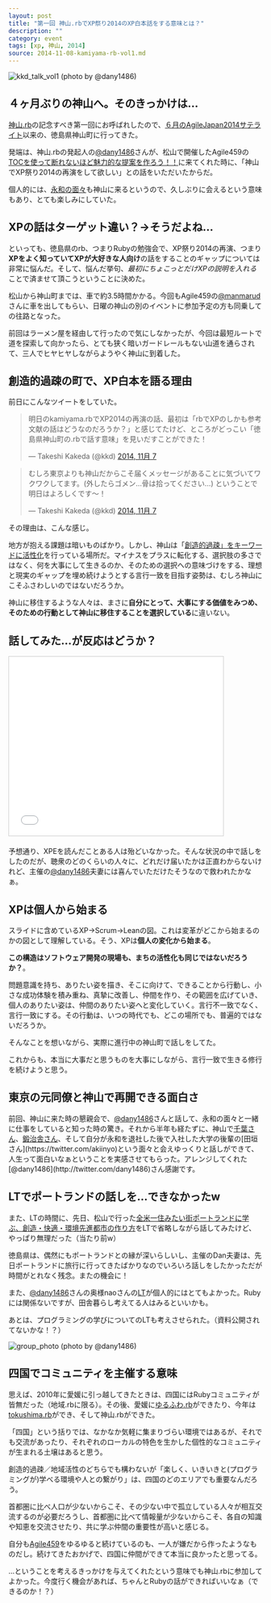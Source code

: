 ```yaml
---
layout: post
title: "第一回 神山.rbでXP祭り2014のXP白本話をする意味とは？"
description: ""
category: event
tags: [xp, 神山, 2014]
source: 2014-11-08-kamiyama-rb-vol1.md
---
```


![kkd_talk_vol1](/assets/images/kamiyama.rb/kkd_talk1_480x320.jpg "kkd talk")
(photo by @dany1486)

## ４ヶ月ぶりの神山へ。そのきっかけは...

[神山.rb](http://kamiyamarb.doorkeeper.jp/events/16452)の記念すべき第一回にお呼ばれしたので、[６月のAgileJapan2014サテライト](http://agile459.doorkeeper.jp/events/12006)以来の、徳島県神山町に行ってきた。

発端は、神山.rbの発起人の[@dany1486](http://twitter.com/dany1486)さんが、松山で開催したAgile459の[TOCを使って断れないほど魅力的な提案を作ろう！！](http://agile459.doorkeeper.jp/events/14819)に来てくれた時に、「神山でXP祭り2014の再演をして欲しい」との話をいただいたからだ。

個人的には、[永和の面々](http://www.esm.co.jp)も神山に来るというので、久しぶりに会えるという意味もあり、とても楽しみにしていた。

## XPの話はターゲット違い？→そうだよね…

といっても、徳島県のrb、つまりRubyの勉強会で、XP祭り2014の再演、つまり**XPをよく知っていてXPが大好きな人向け**の話をすることのギャップについては非常に悩んだ。そして、悩んだ挙句、*最初にちょこっとだけXPの説明を入れる*ことで済ませて頂こうということに決めた。

松山から神山町までは、車で約3.5時間かかる。今回もAgile459の[@manmarud](http://twitter.com/manmarud)さんに車を出してもらい、日曜の神山の別のイベントに参加予定の方も同乗しての往路となった。

前回はラーメン屋を経由して行ったので気にしなかったが、今回は最短ルートで道を探索して向かったら、とても狭く暗いガードレールもない山道を通らされて、三人でヒヤヒヤしながらようやく神山に到着した。

## 創造的過疎の町で、XP白本を語る理由

前日にこんなツイートをしていた。

<blockquote class="twitter-tweet" lang="ja"><p>明日のkamiyama.rbでXP2014の再演の話、最初は「rbでXPのしかも参考文献の話はどうなのだろうか？」と感じてたけど、ところがどっこい「徳島県神山町の.rbで話す意味」を見いだすことができた！</p>&mdash; Takeshi Kakeda (@kkd) <a href="https://twitter.com/kkd/status/530727136676413440">2014, 11月 7</a></blockquote>
<script async src="//platform.twitter.com/widgets.js" charset="utf-8"></script>

<blockquote class="twitter-tweet" lang="ja"><p>むしろ東京よりも神山だからこそ届くメッセージがあることに気づいてワクワクしてます。(外したらゴメン…骨は拾ってください…) ということで明日はよろしくです〜！</p>&mdash; Takeshi Kakeda (@kkd) <a href="https://twitter.com/kkd/status/530727552524881920">2014, 11月 7</a></blockquote>
<script async src="//platform.twitter.com/widgets.js" charset="utf-8"></script>

その理由は、こんな感じ。

地方が抱える課題は暗いものばかり。しかし、神山は「[創造的過疎」をキーワードに活性化](http://www.projectdesign.jp/201410/2020urban/001634.php)を行っている場所だ。マイナスをプラスに転化する、選択肢の多さではなく、何を大事にして生きるのか、そのための選択への意味づけをする、理想と現実のギャップを埋め続けようとする言行一致を目指す姿勢は、むしろ神山にこそふさわしいのではないだろうか。

神山に移住するような人々は、まさに**自分にとって、大事にする価値をみつめ、そのための行動として神山に移住することを選択している**に違いない。

## 話してみた…が反応はどうか？

<iframe src="//www.slideshare.net/slideshow/embed_code/41435521" width="425" height="355" frameborder="0" marginwidth="0" marginheight="0" scrolling="no" style="border:1px solid #CCC; border-width:1px; margin-bottom:5px; max-width: 100%;" allowfullscreen> </iframe>

予想通り、XPEを読んだことある人は殆どいなかった。そんな状況の中で話しをしたのだが、聴衆のどのくらいの人々に、どれだけ届いたかは正直わからないけれど、主催の[@dany1486](http://twitter.com/dany1486)夫妻には喜んでいただけたそうなので救われたかなぁ。

## XPは個人から始まる

スライドに含めているXP-\>Scrum-\>Leanの図。これは変革がどこから始まるのかの図として理解している。そう、XPは**個人の変化から始まる**。

**この構造はソフトウェア開発の現場も、まちの活性化も同じではないだろうか？**。

問題意識を持ち、ありたい姿を描き、そこに向けて、できることから行動し、小さな成功体験を積み重ね、真摯に改善し、仲間を作り、その範囲を広げていき、個人のありたい姿は、仲間のありたい姿へと変化していく。言行不一致でなく、言行一致にする。その行動は、いつの時代でも、どこの場所でも、普遍的ではないだろうか。 

そんなことを想いながら、実際に進行中の神山町で話しをしてた。

これからも、本当に大事だと思うものを大事にしながら、言行一致で生きる修行を続けようと思う。

## 東京の元同僚と神山で再開できる面白さ

前回、神山に来た時の懇親会で、[@dany1486](http://twitter.com/dany1486)さんと話して、永和の面々と一緒に仕事をしていると知った時の驚き。それから半年も経たずに、神山で[千葉さん](https://twitter.com/chibamem)、[鍛治舎さん](https://twitter.com/ka_)、そして自分が永和を退社した後で入社した大学の後輩の[田垣さん](https://twitter.com/akiinyo)という面々と会えゆっくりと話しができて、人生って面白いなぁということを実感させてもらった。アレンジしてくれた[@dany1486](http://twitter.com/dany1486)さん感謝です。

## LTでポートランドの話しを…できなかったw

また、LTの時間に、先日、松山で行った[全米一住みたい街ポートランドに学ぶ、創造・快適・環境先進都市の作り方](http://www.slideshare.net/kkd/ss-40629190)をLTで省略しながら話してみたけど、やっぱり無理だった（当たり前w）

徳島県は、偶然にもポートランドとの縁が深いらしいし、主催のDan夫妻は、先日ポートランドに旅行に行ってきたばかりなのでいろいろ話しをしたかっただが時間がとれなく残念。またの機会に！

また、[@dany1486](http://twitter.com/dany1486)さんの奥様naoさんの[LT](https://speakerdeck.com/dannao/kamiyama-dot-rb-number-1-lt)が個人的にはとてもよかった。Rubyには関係ないですが、田舎暮らし考えてる人はみるといいかも。

あとは、プログラミングの学びについてのLTも考えさせられた。（資料公開されてないかな！？）

![group_photo](/assets/images/kamiyama.rb/group_picture_kamiyama_rb_vol1_480x320.jpeg "group photo")
(photo by @dany1486)


## 四国でコミュニティを主催する意味

思えば、2010年に愛媛に引っ越してきたときは、四国にはRubyコミュニティが皆無だった（地域.rbに限る）。その後、愛媛に[ゆるふわ.rb](http://yurufuwa.doorkeeper.jp/)ができたり、今年は[tokushima.rb](http://tokushimarb.github.io/)ができ、そして神山.rbができた。

「四国」という括りでは、なかなか気軽に集まりづらい環境ではあるが、それでも交流があったり、それぞれのローカルの特色を生かした個性的なコミュニティが生まれる土壌はあると思う。

創造的過疎／地域活性のどちらでも構わないが「楽しく、いきいきと(プログラミングが)学べる環境や人との繋がり」は、四国のどのエリアでも重要なんだろう。

首都圏に比べ人口が少ないからこそ、その少ない中で孤立している人々が相互交流するのが必要だろうし、首都圏に比べて情報量が少ないからこそ、各自の知識や知恵を交流させたり、共に学ぶ仲間の重要性が高いと感じる。

自分も[Agile459](http://agile459.github.io)をゆるゆると続けているのも、一人が嫌だから作ったようなものだし。続けてきたおかげで、四国に仲間ができて本当に良かったと思ってる。

...ということを考えるきっかけを与えてくれたという意味でも神山.rbに参加してよかった。今度行く機会があれば、ちゃんとRubyの話ができればいいなぁ（できるのか！？）

